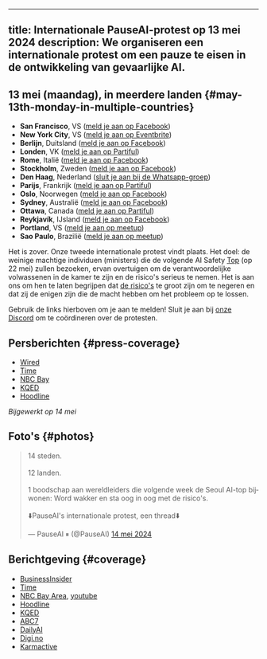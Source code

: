 

---
title: Internationale PauseAI-protest op 13 mei 2024
description: We organiseren een internationale protest om een pauze te eisen in de ontwikkeling van gevaarlijke AI.
---
<script>
    import WidgetConsent from '$lib/components/widget-consent/WidgetConsent.svelte'
</script>

## 13 mei (maandag), in meerdere landen {#may-13th-monday-in-multiple-countries}

- **San Francisco**, VS ([meld je aan op Facebook](https://www.facebook.com/events/456991866681797))
- **New York City**, VS ([meld je aan op Eventbrite](https://www.eventbrite.com/e/pause-ai-global-protest-nyc-tickets-886528309037))
- **Berlijn**, Duitsland ([meld je aan op Facebook](https://www.facebook.com/events/1534322907129050))
- **Londen**, VK ([meld je aan op Partiful](https://partiful.com/e/JWPe9q6IJ9peRKvwhYEl))
- **Rome**, Italië ([meld je aan op Facebook](https://www.facebook.com/events/417734010986567))
- **Stockholm**, Zweden ([meld je aan op Facebook](https://www.facebook.com/events/1162646671535524))
- **Den Haag**, Nederland ([sluit je aan bij de Whatsapp-groep](https://chat.whatsapp.com/EOGvhoPCiCqDqwuf9JUxtB))
- **Parijs**, Frankrijk ([meld je aan op Partiful](https://partiful.com/e/3Tl1xrS6i9NUZxyJGf5G))
- **Oslo**, Noorwegen ([meld je aan op Facebook](https://www.facebook.com/events/387681614269297))
- **Sydney**, Australië ([meld je aan op Facebook](https://www.facebook.com/events/7938915256120263/))
- **Ottawa**, Canada ([meld je aan op Partiful](https://partiful.com/e/kDiSnc8mEVfOXLiLrPA9))
- **Reykjavík**, IJsland ([meld je aan op Facebook](https://www.facebook.com/share/hyEJ9yxVUQjNAiHT/?mibextid=9l3rBW))
- **Portland**, VS ([meld je aan op meetup](https://www.meetup.com/portland-effective-altruism-and-rationality/events/300959579/))
- **Sao Paulo**, Brazilië ([meld je aan op meetup](https://www.meetup.com/hack-life-culture-ai-era/events/300498572/))

Het is zover. Onze tweede internationale protest vindt plaats.
Het doel: de weinige machtige individuen (ministers) die de volgende AI Safety [Top](/summit) (op 22 mei) zullen bezoeken, ervan overtuigen om de verantwoordelijke volwassenen in de kamer te zijn en de risico's serieus te nemen.
Het is aan ons om hen te laten begrijpen dat [de risico's](/risks) te groot zijn om te negeren en dat zij de enigen zijn die de macht hebben om het probleem op te lossen.

Gebruik de links hierboven om je aan te melden!
Sluit je aan bij [onze Discord](https://discord.gg/2XXWXvErfA) om te coördineren over de protesten.

## Persberichten {#press-coverage}

- [Wired](https://www.wired.com/story/protesters-pause-ai-split-stop/)
- [Time](https://time.com/6977680/ai-protests-international/)
- [NBC Bay](https://www.nbcbayarea.com/news/tech/ai-protests-worldwide/3536439/)
- [KQED](https://www.kqed.org/news/11985949/as-openai-unveils-big-update-protesters-call-for-pause-in-risky-frontier-tech)
- [Hoodline](https://hoodline.com/2024/05/ai-advancement-from-openai-unleashes-gpt-4o-amid-global-protests-and-market-frenzy/)

_Bijgewerkt op 14 mei_

## Foto's {#photos}

<WidgetConsent>
<div><blockquote class="twitter-tweet"><p lang="en" dir="ltr">14 steden.<br><br>12 landen.<br><br>1 boodschap aan wereldleiders die volgende week de Seoul AI-top bijwonen: Word wakker en sta oog in oog met de risico's.<br><br>⬇️PauseAI's internationale protest, een thread⬇️</p>&mdash; PauseAI ⏸ (@PauseAI) <a href="https://twitter.com/PauseAI/status/1790248685659447496?ref_src=twsrc%5Etfw">14 mei 2024</a></blockquote> <script async src="https://platform.twitter.com/widgets.js" charset="utf-8"></script> <script async src="https://platform.twitter.com/widgets.js" charset="utf-8"></script></div>
</WidgetConsent>

## Berichtgeving {#coverage}

- [BusinessInsider](https://www.businessinsider.com/openai-cofounder-agi-coming-fast-needs-limits-john-schulman-2024-5)
- [Time](https://time.com/6977680/ai-protests-international/)
- [NBC Bay Area](https://www.nbcbayarea.com/news/tech/ai-protests-worldwide/3536439/), [youtube](https://www.youtube.com/watch?v=PWyQRFlZa9c)
- [Hoodline](https://hoodline.com/2024/05/ai-advancement-from-openai-unleashes-gpt-4o-amid-global-protests-and-market-frenzy/)
- [KQED](https://www.kqed.org/news/11985949/as-openai-unveils-big-update-protesters-call-for-pause-in-risky-frontier-tech)
- [ABC7](https://abc7news.com/14810171/)
- [DailyAI](https://dailyai.com/2024/05/pauseai-protestors-demand-a-halt-to-training-of-ai-models/)
- [Digi.no](https://www.digi.no/artikler/bare-jan-erik-motte-pa-ki-protest-vi-spiller-russisk-rullet-med-menneskeheten/546888)
- [Karmactive](https://www.karmactive.com/pauseai-protests-erupt-globally-calling-for-halt-on-advanced-ai-development/)
